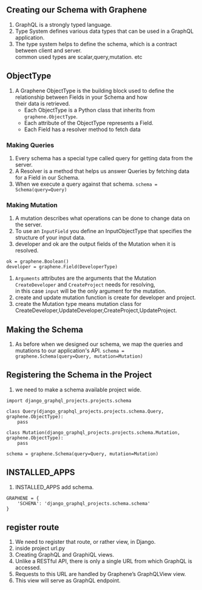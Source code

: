 ## Creating our Schema with Graphene  
1. GraphQL is a strongly typed language.     
1. Type System defines various data types that can be used in a GraphQL application.    
1. The type system helps to define the schema, which is a contract between client and server.    
common used types are scalar,query,mutation. etc    

## ObjectType  
1. A Graphene ObjectType is the building block used to define the relationship between Fields in your Schema and how     
their data is retrieved.   
    * Each ObjectType is a Python class that inherits from `graphene.ObjectType`.  
    * Each attribute of the ObjectType represents a Field.  
    * Each Field has a resolver method to fetch data   
    
### Making Queries 
1. Every schema has a special type called query for getting data from the server. 
1. A Resolver is a method that helps us answer Queries by fetching data for a Field in our Schema.   
1. When we execute a query against that schema. `schema = Schema(query=Query)`  

### Making Mutation
1. A mutation describes what operations can be done to change data on the server.    
1. To use an `InputField` you define an InputObjectType that specifies the structure of your input data.  
1. developer and ok are the output fields of the Mutation when it is resolved.
```  
ok = graphene.Boolean()
developer = graphene.Field(DeveloperType)
```    
1. `Arguments` attributes are the arguments that the Mutation `CreateDeveloper` and `CreateProject` needs for resolving,  
 in this case `input` will be the only argument for the mutation.   
1. create and update mutation function is create for developer and project.  
1. create the Mutation type means mutation class for CreateDeveloper,UpdateDeveloper,CreateProject,UpdateProject.  

## Making the Schema
1. As before when we designed our schema, we map the queries and mutations to our application's API. 
`schema = graphene.Schema(query=Query, mutation=Mutation)`     

## Registering the Schema in the Project    
1. we need to make a schema available project wide.
````  
import django_graphql_projects.projects.schema  

class Query(django_graphql_projects.projects.schema.Query, graphene.ObjectType):
    pass

class Mutation(django_graphql_projects.projects.schema.Mutation, graphene.ObjectType):
    pass

schema = graphene.Schema(query=Query, mutation=Mutation) 
````

## INSTALLED_APPS  
1. INSTALLED_APPS add schema.  
```  
GRAPHENE = {
    'SCHEMA': 'django_graphql_projects.schema.schema'
}
```

## register route
1. We need to register that route, or rather view, in Django.  
1. inside project url.py  
1. Creating GraphQL and GraphiQL views.  
1. Unlike a RESTful API, there is only a single URL from which GraphQL is accessed.   
1. Requests to this URL are handled by Graphene’s GraphQLView view.   
1. This view will serve as GraphQL endpoint.   

